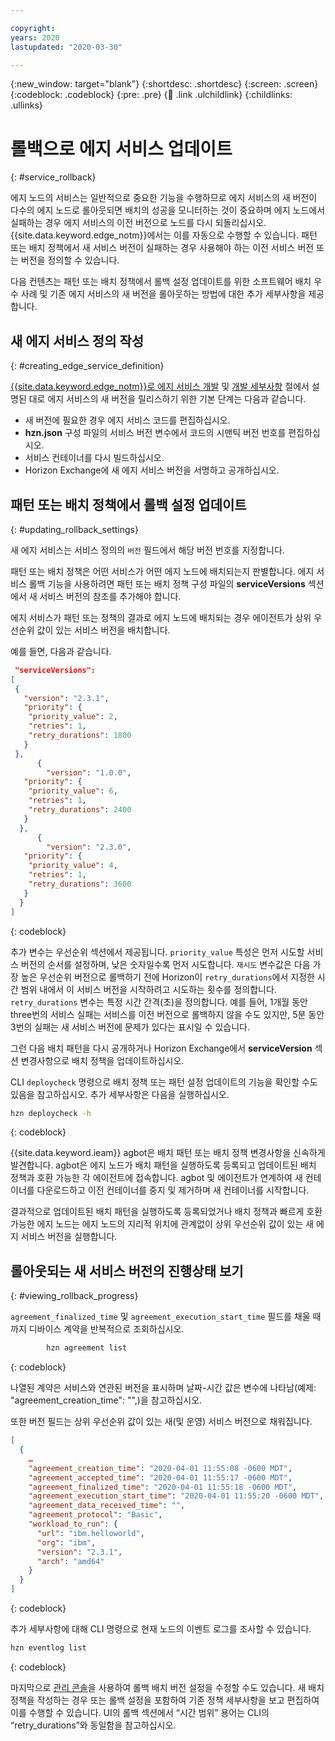 ```yaml
---

copyright:
years: 2020
lastupdated: "2020-03-30"

---
```


{:new_window: target="blank"}
{:shortdesc: .shortdesc}
{:screen: .screen}
{:codeblock: .codeblock}
{:pre: .pre}
{:child: .link .ulchildlink}
{:childlinks: .ullinks}

# 롤백으로 에지 서비스 업데이트
{: #service_rollback}

에지 노드의 서비스는 일반적으로 중요한 기능을 수행하므로 에지 서비스의 새 버전이 다수의 에지 노드로 롤아웃되면 배치의 성공을 모니터하는 것이 중요하며 에지 노드에서 실패하는 경우 에지 서비스의 이전 버전으로 노드를 다시 되돌리십시오. {{site.data.keyword.edge_notm}}에서는 이를 자동으로 수행할 수 있습니다. 패턴 또는 배치 정책에서 새 서비스 버전이 실패하는 경우 사용해야 하는 이전 서비스 버전 또는 버전을 정의할 수 있습니다.

다음 컨텐츠는 패턴 또는 배치 정책에서 롤백 설정 업데이트를 위한 소프트웨어 배치 우수 사례 및 기존 에지 서비스의 새 버전을 롤아웃하는 방법에 대한 추가 세부사항을 제공합니다.

## 새 에지 서비스 정의 작성
{: #creating_edge_service_definition}

[{{site.data.keyword.edge_notm}}로 에지 서비스 개발](../developing/developing.md) 및 [개발 세부사항](../developing/developing_details.md) 절에서 설명된 대로 에지 서비스의 새 버전을 릴리스하기 위한 기본 단계는 다음과 같습니다.

- 새 버전에 필요한 경우 에지 서비스 코드를 편집하십시오.
- **hzn.json** 구성 파일의 서비스 버전 변수에서 코드의 시맨틱 버전 번호를 편집하십시오.
- 서비스 컨테이너를 다시 빌드하십시오.
- Horizon Exchange에 새 에지 서비스 버전을 서명하고 공개하십시오.

## 패턴 또는 배치 정책에서 롤백 설정 업데이트
{: #updating_rollback_settings}

새 에지 서비스는 서비스 정의의 `버전` 필드에서 해당 버전 번호를 지정합니다.

패턴 또는 배치 정책은 어떤 서비스가 어떤 에지 노드에 배치되는지 판별합니다. 에지 서비스 롤백 기능을 사용하려면 패턴 또는 배치 정책 구성 파일의 **serviceVersions** 섹션에서 새 서비스 버전의 참조를 추가해야 합니다.

에지 서비스가 패턴 또는 정책의 결과로 에지 노드에 배치되는 경우 에이전트가 상위 우선순위 값이 있는 서비스 버전을 배치합니다.

예를 들면, 다음과 같습니다.

```json
 "serviceVersions": 
[
 {
   "version": "2.3.1",
   "priority": {
    "priority_value": 2,
    "retries": 1,
    "retry_durations": 1800
   }
 },
      {
        "version": "1.0.0",
   "priority": {
    "priority_value": 6,
    "retries": 1,
    "retry_durations": 2400
   }
  },
      {
        "version": "2.3.0",
   "priority": {
    "priority_value": 4,
    "retries": 1,
    "retry_durations": 3600
   }
  }
]
```
{: codeblock}

추가 변수는 우선순위 섹션에서 제공됩니다. `priority_value` 특성은 먼저 시도할 서비스 버전의 순서를 설정하며, 낮은 숫자일수록 먼저 시도합니다. `재시도` 변수값은 다음 가장 높은 우선순위 버전으로 롤백하기 전에 Horizon이 `retry_durations`에서 지정한 시간 범위 내에서 이 서비스 버전을 시작하려고 시도하는 횟수를 정의합니다. `retry_durations` 변수는 특정 시간 간격(초)을 정의합니다. 예를 들어, 1개월 동안 three번의 서비스 실패는 서비스를 이전 버전으로 롤백하지 않을 수도 있지만, 5분 동안 3번의 실패는 새 서비스 버전에 문제가 있다는 표시일 수 있습니다.

그런 다음 배치 패턴을 다시 공개하거나 Horizon Exchange에서 **serviceVersion** 섹션 변경사항으로 배치 정책을 업데이트하십시오.

CLI `deploycheck` 명령으로 배치 정책 또는 패턴 설정 업데이트의 기능을 확인할 수도 있음을 참고하십시오. 추가 세부사항은 다음을 실행하십시오.

```bash
hzn deploycheck -h
```
{: codeblock}

{{site.data.keyword.ieam}} agbot은 배치 패턴 또는 배치 정책 변경사항을 신속하게 발견합니다. agbot은 에지 노드가 배치 패턴을 실행하도록 등록되고 업데이트된 배치 정책과 호환 가능한 각 에이전트에 접속합니다. agbot 및 에이전트가 연계하여 새 컨테이너를 다운로드하고 이전 컨테이너를 중지 및 제거하며 새 컨테이너를 시작합니다.

결과적으로 업데이트된 배치 패턴을 실행하도록 등록되었거나 배치 정책과 빠르게 호환 가능한 에지 노드는 에지 노드의 지리적 위치에 관계없이 상위 우선순위 값이 있는 새 에지 서비스 버전을 실행합니다.
 

## 롤아웃되는 새 서비스 버전의 진행상태 보기
{: #viewing_rollback_progress}

`agreement_finalized_time` 및 `agreement_execution_start_time` 필드를 채울 때까지 디바이스 계약을 반복적으로 조회하십시오. 

```bash
        hzn agreement list
```
{: codeblock}

나열된 계약은 서비스와 연관된 버전을 표시하며 날짜-시간 값은 변수에 나타남(예제: "agreement_creation_time": "",)을 참고하십시오.

또한 버전 필드는 상위 우선순위 값이 있는 새(및 운영) 서비스 버전으로 채워집니다.

```json
[
  {
    …
    "agreement_creation_time": "2020-04-01 11:55:08 -0600 MDT",
    "agreement_accepted_time": "2020-04-01 11:55:17 -0600 MDT",
    "agreement_finalized_time": "2020-04-01 11:55:18 -0600 MDT",
    "agreement_execution_start_time": "2020-04-01 11:55:20 -0600 MDT",
    "agreement_data_received_time": "",
    "agreement_protocol": "Basic",
    "workload_to_run": {
      "url": "ibm.helloworld",
      "org": "ibm",
      "version": "2.3.1",
      "arch": "amd64"
    }
  }
]
```
{: codeblock}

추가 세부사항에 대해 CLI 명령으로 현재 노드의 이벤트 로그를 조사할 수 있습니다.

```bash
hzn eventlog list
```
{: codeblock}

마지막으로 [관리 콘솔](../getting_started/accessing_ui.md)을 사용하여 롤백 배치 버전 설정을 수정할 수도 있습니다. 새 배치 정책을 작성하는 경우 또는 롤백 설정을 포함하여 기존 정책 세부사항을 보고 편집하여 이를 수행할 수 있습니다. UI의 롤백 섹션에서 “시간 범위” 용어는 CLI의 “retry_durations”와 동일함을 참고하십시오.
